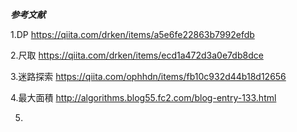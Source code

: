 ***参考文献***


1.DP
https://qiita.com/drken/items/a5e6fe22863b7992efdb

2.尺取
https://qiita.com/drken/items/ecd1a472d3a0e7db8dce

3.迷路探索
https://qiita.com/ophhdn/items/fb10c932d44b18d12656

4.最大面積
http://algorithms.blog55.fc2.com/blog-entry-133.html

5.
